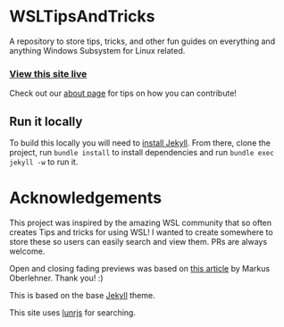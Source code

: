 # WSLTipsAndTricks

A repository to store tips, tricks, and other fun guides on everything and anything Windows Subsystem for Linux related.

### [View this site live](https://craigloewen-msft.github.io/WSLTipsAndTricks/)

Check out our [about page]() for tips on how you can contribute!

## Run it locally

To build this locally you will need to [install Jekyll](https://jekyllrb.com/docs/installation/). From there, clone the project, run `bundle install` to install dependencies and run `bundle exec jekyll -w` to run it.

# Acknowledgements

This project was inspired by the amazing WSL community that so often creates Tips and tricks for using WSL! I wanted to create somewhere to store these so users can easily search and view them. PRs are always welcome. 

Open and closing fading previews was based on [this article](https://markus.oberlehner.net/blog/transition-to-height-auto-with-vue/) by Markus Oberlehner. Thank you! :)

This is based on the base [Jekyll](https://github.com/jekyll) theme. 

This site uses [lunrjs](https://lunrjs.com/) for searching.